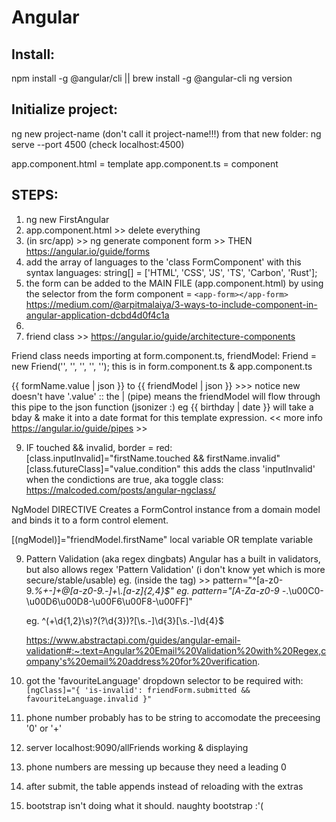 # Angular

## Install:

npm install -g @angular/cli || brew install -g @angular-cli
ng version

## Initialize project:

ng new project-name (don't call it project-name!!!)
from that new folder: ng serve --port 4500 (check localhost:4500)

app.component.html = template
app.component.ts = component

## STEPS:

1. ng new FirstAngular
2. app.component.html >> delete everything
3. (in src/app) >> ng generate component form >> THEN https://angular.io/guide/forms
4. add the array of languages to the 'class FormComponent' with this syntax languages: string[] = ['HTML', 'CSS', 'JS', 'TS', 'Carbon', 'Rust'];
5. the form can be added to the MAIN FILE (app.component.html) by using the selector from the form component = `<app-form></app-form>`
   https://medium.com/@arpitmalaiya/3-ways-to-include-component-in-angular-application-dcbd4d0f4c1a
6.
7. friend class >> https://angular.io/guide/architecture-components

Friend class needs importing at form.component.ts,
friendModel: Friend = new Friend('', '', '', '', ''); this is in form.component.ts & app.component.ts

{{ formName.value | json }} to {{ friendModel | json }} >>> notice new doesn't have '.value' :: the | (pipe) means the friendModel will flow through this pipe to the json function (jsonizer :) eg {{ birthday | date }} will take a bday & make it into a date format for this template expression. << more info https://angular.io/guide/pipes >>

9. IF touched && invalid, border = red:
   [class.inputInvalid]="firstName.touched && firstName.invalid"
   [class.futureClass]="value.condition"
   this adds the class 'inputInvalid' when the condictions are true, aka toggle class:
   https://malcoded.com/posts/angular-ngclass/

NgModel
DIRECTIVE
Creates a FormControl instance from a domain model and binds it to a form control element.

[(ngModel)]="friendModel.firstName"
local variable OR template variable

9. Pattern Validation (aka regex dingbats)
   Angular has a built in validators, but also allows regex 'Pattern Validation' (i don't know yet which is more secure/stable/usable)
   eg. (inside the tag) >> pattern="^[a-z0-9._%+-]+@[a-z0-9.-]+\\.[a-z]{2,4}$"
   eg.
   pattern="[A-Za-z0-9 \-_.\u00C0-\u00D6\u00D8-\u00F6\u00F8-\u00FF]"
    <!-- regex pattern to support diacritics (umlaut, accute, grave etc) as they are fairly common :)  -->

   eg.
   ^(\+\d{1,2}\s)?\(?\d{3}\)?[\s.-]\d{3}[\s.-]\d{4}$
    <!-- for phone numbers: https://stackoverflow.com/questions/16699007/regular-expression-to-match-standard-10-digit-phone-number -->

   https://www.abstractapi.com/guides/angular-email-validation#:~:text=Angular%20Email%20Validation%20with%20Regex,company's%20email%20address%20for%20verification.

10. got the 'favouriteLanguage' dropdown selector to be required with: `[ngClass]="{ 'is-invalid': friendForm.submitted && favouriteLanguage.invalid }"`

11. phone number probably has to be string to accomodate the preceesing '0' or '+'

12. server localhost:9090/allFriends working & displaying

13. phone numbers are messing up because they need a leading 0

14. after submit, the table appends instead of reloading with the extras

15. bootstrap isn't doing what it should. naughty bootstrap :'(
